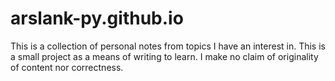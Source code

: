 # arslank-py.github.io
This is a collection of personal notes from topics I have an interest in. This is a small project as a means of writing to learn. I make no claim of originality of content nor correctness. 
